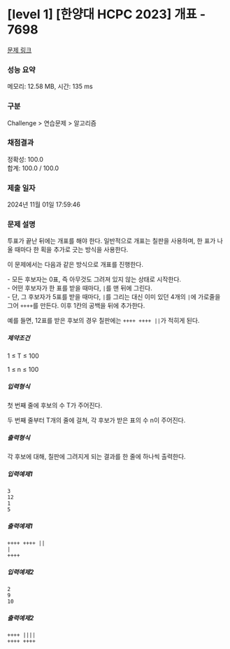 # [level 1] [한양대 HCPC 2023] 개표 - 7698 

[문제 링크](https://softeer.ai/practice/7698) 

### 성능 요약

메모리: 12.58 MB, 시간: 135 ms

### 구분

Challenge > 연습문제 > 알고리즘

### 채점결과

정확성: 100.0<br/>합계: 100.0 / 100.0

### 제출 일자

2024년 11월 01일 17:59:46

### 문제 설명

<p>투표가 끝난 뒤에는 개표를 해야 한다. 일반적으로 개표는 칠판을 사용하며, 한 표가 나올 때마다 한 획을 추가로 긋는 방식을 사용한다. </p>

<p>이 문제에서는 다음과 같은 방식으로 개표를 진행한다.</p>

<p>- 모든 후보자는 0표, 즉 아무것도 그려져 있지 않는 상태로 시작한다.<br>
- 어떤 후보자가 한 표를 받을 때마다, <code>|</code>를 맨 뒤에 그린다.<br>
- 단, 그 후보자가 5표를 받을 때마다, <code>|</code>를 그리는 대신 이미 있던 4개의 <code>|</code>에 가로줄을 그어 <code>++++</code>를 만든다. 이후 1칸의 공백을 뒤에 추가한다.

<p>예를 들면, 12표를 받은 후보의 경우 칠판에는 <code>++++ ++++ ||</code>가 적히게 된다.</p>

<h5>제약조건</h5>

<p>1 ≤ T ≤ 100</p>
<p>1 ≤ n ≤ 100</p>

<h5>입력형식</h5>

<p>첫 번째 줄에 후보의 수 T가 주어진다.</p>
<p>두 번째 줄부터 T개의 줄에 걸쳐, 각 후보가 받은 표의 수 n이 주어진다.</p>

<h5>출력형식</h5>

<p>각 후보에 대해, 칠판에 그려지게 되는 결과를 한 줄에 하나씩 출력한다.</p>

<h5>입력예제1</h5>

```
3
12
1
5
```

<h5>출력예제1</h5>

```
++++ ++++ ||
|
++++
```

<h5>입력예제2</h5>

```
2
9
10
```

<h5>출력예제2</h5>

```
++++ ||||
++++ ++++
```